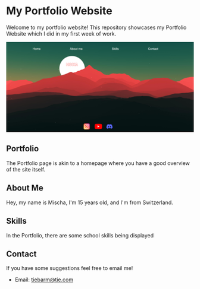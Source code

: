 # My Portfolio Website

Welcome to my portfolio website! This repository showcases my Portfolio Website which I did in my first week of work.

![Screenshot](image/Screenshot-read.png)

## Portfolio

The Portfolio page is akin to a homepage where you have a good overview of the site itself.

## About Me

Hey, my name is Mischa, I'm 15 years old, and I'm from Switzerland.

## Skills

In the Portfolio, there are some school skills being displayed

## Contact

If you have some suggestions feel free to email me!

- Email: [tiebarm@tie.com](mailto:tiebarm@tie.ch)